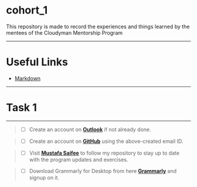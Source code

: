 # cohort_1
This repository is made to record the experiences and things learned by the mentees of the Cloudyman Mentorship Program

---

# Useful Links
* [Markdown](https://www.markdownguide.org/basic-syntax/)

---

# Task 1

---

> - [ ] Create an account on **[Outlook](https://outlook.live.com/)** if not already done.

> - [ ] Create an account on **[GitHub](https://github.com/)** using the above-created email ID. 

> - [ ] Visit **[Mustafa Saifee](https://github.com/saifeemustafaq/)** to follow my repository to stay up to date with the program updates and exercises.

> - [ ] Download Grammarly for Desktop from here **[Grammarly](https://download-editor.grammarly.com/windows/GrammarlySetup.exe)** and signup on it.
